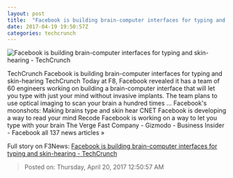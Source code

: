 ```yaml
---
layout: post
title:  "Facebook is building brain-computer interfaces for typing and skin-hearing - TechCrunch"
date: 2017-04-19 19:50:57Z
categories: techcrunch
---
```


![Facebook is building brain-computer interfaces for typing and skin-hearing - TechCrunch](https://tctechcrunch2011.files.wordpress.com/2017/04/facebook-brain-connections.jpg?w=764&h=400&crop=1)

TechCrunch Facebook is building brain-computer interfaces for typing and skin-hearing TechCrunch Today at F8, Facebook revealed it has a team of 60 engineers working on building a brain-computer interface that will let you type with just your mind without invasive implants. The team plans to use optical imaging to scan your brain a hundred times ... Facebook's moonshots: Making brains type and skin hear CNET Facebook is developing a way to read your mind Recode Facebook is working on a way to let you type with your brain The Verge Fast Company - Gizmodo - Business Insider - Facebook all 137 news articles »


Full story on F3News: [Facebook is building brain-computer interfaces for typing and skin-hearing - TechCrunch](http://www.f3nws.com/n/vQHdxG)

> Posted on: Thursday, April 20, 2017 12:50:57 AM

